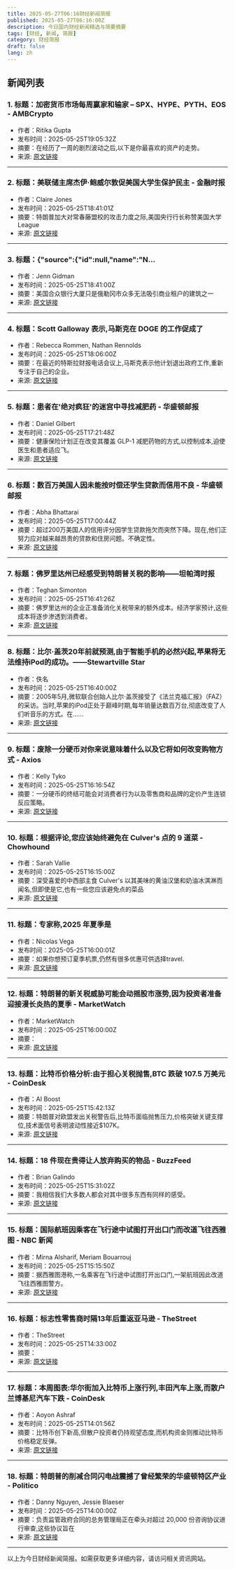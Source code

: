 ```yaml
---
title: 2025-05-27T06:16财经新闻简报
published: 2025-05-27T06:16:00Z
description: 今日国内财经新闻精选与简要摘要
tags: [财经, 新闻, 简报]
category: 财经简报
draft: false
lang: zh
---
```


## 新闻列表

### 1. 标题：加密货币市场每周赢家和输家 – SPX、HYPE、PYTH、EOS - AMBCrypto
- 作者：Ritika Gupta
- 发布时间：2025-05-25T19:05:32Z
- 摘要：在经历了一周的剧烈波动之后,以下是你最喜欢的资产的走势。
- 来源: [原文链接](https://ambcrypto.com/crypto-market-weekly-review-25-may/)

---

### 2. 标题：美联储主席杰伊·鲍威尔敦促美国大学生保护民主 - 金融时报
- 作者：Claire Jones
- 发布时间：2025-05-25T18:41:01Z
- 摘要：特朗普加大对常春藤盟校的攻击力度之际,美国央行行长称赞美国大学League
- 来源: [原文链接](https://www.ft.com/content/afc28dce-ed2b-430d-8a7e-0ac5ed442eff)

---

### 3. 标题：{"source":{"id":null,"name":"N...
- 作者：Jenn Gidman
- 发布时间：2025-05-25T18:41:00Z
- 摘要：美国合众银行大厦只是俄勒冈市众多无法吸引商业租户的建筑之一
- 来源: [原文链接](https://www.newser.com/story/368984/big-pink-serves-as-symbol-of-portlands-doom-loop.html)

---

### 4. 标题：Scott Galloway 表示,马斯克在 DOGE 的工作促成了
- 作者：Rebecca Rommen, Nathan Rennolds
- 发布时间：2025-05-25T18:06:00Z
- 摘要：在最近的特斯拉财报电话会议上,马斯克表示他计划退出政府工作,重新专注于自己的企业。
- 来源: [原文链接](https://www.businessinsider.com/elon-musk-tesla-doge-brand-scott-galloway-2025-5)

---

### 5. 标题：患者在'绝对疯狂'的迷宫中寻找减肥药 - 华盛顿邮报
- 作者：Daniel Gilbert
- 发布时间：2025-05-25T17:21:48Z
- 摘要：健康保险计划正在改变其覆盖 GLP-1 减肥药物的方式,以控制成本,迫使医生和患者适应飞。
- 来源: [原文链接](https://www.washingtonpost.com/business/2025/05/24/weight-loss-drugs-insurance-coverage/)

---

### 6. 标题：数百万美国人因未能按时偿还学生贷款而信用不良 - 华盛顿邮报
- 作者：Abha Bhattarai
- 发布时间：2025-05-25T17:00:44Z
- 摘要：超过200万美国人的信用评分因学生贷款拖欠而突然下降。现在,他们正努力应对越来越昂贵的贷款和住房问题。不确定性。
- 来源: [原文链接](https://www.washingtonpost.com/business/2025/05/25/credit-score-student-loan-elinquency-debt/)

---

### 7. 标题：佛罗里达州已经感受到特朗普关税的影响——坦帕湾时报
- 作者：Teghan Simonton
- 发布时间：2025-05-25T16:41:26Z
- 摘要：佛罗里达州的企业正准备消化关税带来的额外成本。经济学家预计,这些成本将逐步渗透到消费者。
- 来源: [原文链接](https://www.tampabay.com/news/business/2025/05/24/heres-how-florida-is-already-feeling-effect-trumps-tariffs/)

---

### 8. 标题：比尔·盖茨20年前就预测,由于智能手机的必然兴起,苹果将无法维持iPod的成功。——Stewartville Star
- 作者：佚名
- 发布时间：2025-05-25T16:40:00Z
- 摘要：2005年5月,微软联合创始人比尔·盖茨接受了《法兰克福汇报》（FAZ）的采访。当时,苹果的iPod正处于巅峰时期,每年销量达数百万台,彻底改变了人们听音乐的方式。在……
- 来源: [原文链接](https://thinkstewartville.com/2025/05/25/bill-gates-predicted-20-years-ago-that-apple-wouldnt-be-able-to-maintain-the-ipods-success-due-to-the-inevitable-rise-of-smartphones/)

---

### 9. 标题：废除一分硬币对你来说意味着什么以及它将如何改变购物方式 - Axios
- 作者：Kelly Tyko
- 发布时间：2025-05-25T16:16:54Z
- 摘要：一分硬币的终结可能会对消费者行为以及零售商和品牌的定价产生连锁反应策略。
- 来源: [原文链接](https://www.axios.com/2025/05/24/treasury-penny-production-trump-shopping-change)

---

### 10. 标题：根据评论,您应该始终避免在 Culver&#39;s 点的 9 道菜 - Chowhound
- 作者：Sarah Vallie
- 发布时间：2025-05-25T16:15:00Z
- 摘要：深受喜爱的中西部主食 Culver&#39;s 以其美味的黄油汉堡和奶油冰淇淋而闻名,但即使是它,也有一些您应该避免点的菜品
- 来源: [原文链接](https://www.chowhound.com/1865850/culvers-menu-items-avoid-ordering-reviews/)

---

### 11. 标题：专家称,2025 年夏季是
- 作者：Nicolas Vega
- 发布时间：2025-05-25T16:00:01Z
- 摘要：如果你想预订夏季机票,仍然有很多优惠可供选择travel.
- 来源: [原文链接](https://www.cnbc.com/2025/05/25/summer-2025-a-perfect-storm-for-cheap-flights.html)

---

### 12. 标题：特朗普的新关税威胁可能会动摇股市涨势,因为投资者准备迎接漫长炎热的夏季 - MarketWatch
- 作者：MarketWatch
- 发布时间：2025-05-25T16:00:00Z
- 摘要：
- 来源: [原文链接](https://www.marketwatch.com/story/trumps-new-tariff-threats-may-shake-stocks-rally-as-investors-embrace-long-hot-summer-ce270757)

---

### 13. 标题：比特币价格分析:由于担心关税抛售,BTC 跌破 107.5 万美元 - CoinDesk
- 作者：AI Boost
- 发布时间：2025-05-25T15:42:13Z
- 摘要：特朗普对欧盟发出关税警告后,比特币面临抛售压力,价格突破关键支撑位,技术面信号表明波动性接近$107K。
- 来源: [原文链接](https://www.coindesk.com/markets/2025/05/25/bitcoin-drops-below-usd107-5k-as-trump-tariff-threat-triggers-crypto-sell-off)

---

### 14. 标题：18 件现在贵得让人放弃购买的物品 - BuzzFeed
- 作者：Brian Galindo
- 发布时间：2025-05-25T15:31:02Z
- 摘要：我相信我们大多数人都会对其中很多东西有同样的感受。
- 来源: [原文链接](https://www.buzzfeed.com/briangalindo/things-people-stopped-buying-because-of-prices)

---

### 15. 标题：国际航班因乘客在飞行途中试图打开出口门而改道飞往西雅图 - NBC 新闻
- 作者：Mirna Alsharif, Meriam Bouarrouj
- 发布时间：2025-05-25T15:15:50Z
- 摘要：据西雅图港称,一名乘客在飞行途中试图打开出口门,一架航班因此改道飞往西雅图警方。
- 来源: [原文链接](https://www.nbcnews.com/news/us-news/flight-diverted-seattle-open-exit-door-rcna208967)

---

### 16. 标题：标志性零售商时隔13年后重返亚马逊 - TheStreet
- 作者：TheStreet
- 发布时间：2025-05-25T14:33:00Z
- 摘要：
- 来源: [原文链接](https://www.thestreet.com/retail/iconic-retailer-returns-after-13-years-to-take-on-amazon-)

---

### 17. 标题：本周图表:华尔街加入比特币上涨行列,丰田汽车上涨,而散户兰博基尼汽车下跌 - CoinDesk
- 作者：Aoyon Ashraf
- 发布时间：2025-05-25T14:01:56Z
- 摘要：比特币创下新高,但散户投资者仍持观望态度,而机构资金则推动比特币价格稳定反弹。
- 来源: [原文链接](https://www.coindesk.com/markets/2025/05/25/chart-of-the-week-bitcoin-soars-but-wen-lambo-crowd-is-missing-from-the-rally)

---

### 18. 标题：特朗普的削减合同闪电战震撼了曾经繁荣的华盛顿特区产业 - Politico
- 作者：Danny Nguyen, Jessie Blaeser
- 发布时间：2025-05-25T14:00:00Z
- 摘要：负责监管政府合同的总务管理局正在牵头对超过 20,000 份咨询协议进行审查,这些协议旨在
- 来源: [原文链接](https://www.politico.com/news/2025/05/25/trump-government-consulting-contracts-cuts-00362158)

---


以上为今日财经新闻简报。如需获取更多详细内容，请访问相关资讯网站。
